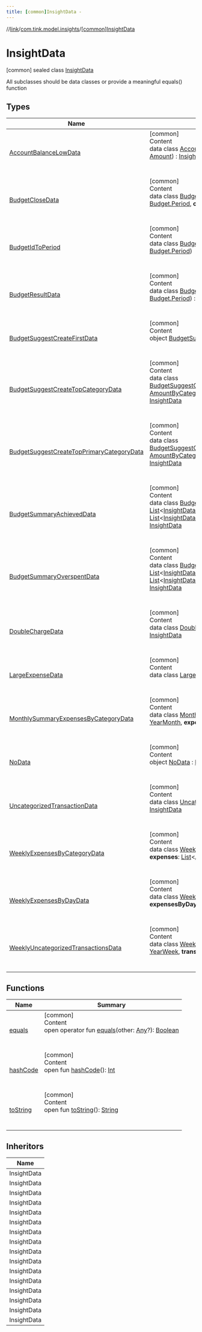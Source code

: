 ```yaml
---
title: [common]InsightData -
---
```

//[link](../../index.md)/[com.tink.model.insights](../index.md)/[[common]InsightData](index.md)



# InsightData  
 [common] sealed class [InsightData](index.md)

All subclasses should be data classes or provide a meaningful equals() function

   


## Types  
  
|  Name|  Summary| 
|---|---|
| <a name="com.tink.model.insights/InsightData.AccountBalanceLowData///PointingToDeclaration/"></a>[AccountBalanceLowData](-account-balance-low-data/index.md)| <a name="com.tink.model.insights/InsightData.AccountBalanceLowData///PointingToDeclaration/"></a>[common]  <br>Content  <br>data class [AccountBalanceLowData](-account-balance-low-data/index.md)(**accountId**: [String](https://kotlinlang.org/api/latest/jvm/stdlib/kotlin/-string/index.html), **balance**: [Amount](../../com.tink.model.misc/[common]-amount/index.md)) : [InsightData](index.md)  <br><br><br>
| <a name="com.tink.model.insights/InsightData.BudgetCloseData///PointingToDeclaration/"></a>[BudgetCloseData](-budget-close-data/index.md)| <a name="com.tink.model.insights/InsightData.BudgetCloseData///PointingToDeclaration/"></a>[common]  <br>Content  <br>data class [BudgetCloseData](-budget-close-data/index.md)(**budgetId**: [String](https://kotlinlang.org/api/latest/jvm/stdlib/kotlin/-string/index.html), **budgetPeriod**: [Budget.Period](../../com.tink.model.budget/[common]-budget/-period/index.md), **currentTime**: <ERROR CLASS>) : [InsightData](index.md)  <br><br><br>
| <a name="com.tink.model.insights/InsightData.BudgetIdToPeriod///PointingToDeclaration/"></a>[BudgetIdToPeriod](-budget-id-to-period/index.md)| <a name="com.tink.model.insights/InsightData.BudgetIdToPeriod///PointingToDeclaration/"></a>[common]  <br>Content  <br>data class [BudgetIdToPeriod](-budget-id-to-period/index.md)(**budgetId**: [String](https://kotlinlang.org/api/latest/jvm/stdlib/kotlin/-string/index.html), **budgetPeriod**: [Budget.Period](../../com.tink.model.budget/[common]-budget/-period/index.md))  <br><br><br>
| <a name="com.tink.model.insights/InsightData.BudgetResultData///PointingToDeclaration/"></a>[BudgetResultData](-budget-result-data/index.md)| <a name="com.tink.model.insights/InsightData.BudgetResultData///PointingToDeclaration/"></a>[common]  <br>Content  <br>data class [BudgetResultData](-budget-result-data/index.md)(**budgetId**: [String](https://kotlinlang.org/api/latest/jvm/stdlib/kotlin/-string/index.html), **budgetPeriod**: [Budget.Period](../../com.tink.model.budget/[common]-budget/-period/index.md)) : [InsightData](index.md)  <br><br><br>
| <a name="com.tink.model.insights/InsightData.BudgetSuggestCreateFirstData///PointingToDeclaration/"></a>[BudgetSuggestCreateFirstData](-budget-suggest-create-first-data/index.md)| <a name="com.tink.model.insights/InsightData.BudgetSuggestCreateFirstData///PointingToDeclaration/"></a>[common]  <br>Content  <br>object [BudgetSuggestCreateFirstData](-budget-suggest-create-first-data/index.md) : [InsightData](index.md)  <br><br><br>
| <a name="com.tink.model.insights/InsightData.BudgetSuggestCreateTopCategoryData///PointingToDeclaration/"></a>[BudgetSuggestCreateTopCategoryData](-budget-suggest-create-top-category-data/index.md)| <a name="com.tink.model.insights/InsightData.BudgetSuggestCreateTopCategoryData///PointingToDeclaration/"></a>[common]  <br>Content  <br>data class [BudgetSuggestCreateTopCategoryData](-budget-suggest-create-top-category-data/index.md)(**categorySpending**: [AmountByCategory](../../com.tink.model.relations/[common]-amount-by-category/index.md), **suggestedBudgetAmount**: [Amount](../../com.tink.model.misc/[common]-amount/index.md)) : [InsightData](index.md)  <br><br><br>
| <a name="com.tink.model.insights/InsightData.BudgetSuggestCreateTopPrimaryCategoryData///PointingToDeclaration/"></a>[BudgetSuggestCreateTopPrimaryCategoryData](-budget-suggest-create-top-primary-category-data/index.md)| <a name="com.tink.model.insights/InsightData.BudgetSuggestCreateTopPrimaryCategoryData///PointingToDeclaration/"></a>[common]  <br>Content  <br>data class [BudgetSuggestCreateTopPrimaryCategoryData](-budget-suggest-create-top-primary-category-data/index.md)(**categorySpending**: [AmountByCategory](../../com.tink.model.relations/[common]-amount-by-category/index.md), **suggestedBudgetAmount**: [Amount](../../com.tink.model.misc/[common]-amount/index.md)) : [InsightData](index.md)  <br><br><br>
| <a name="com.tink.model.insights/InsightData.BudgetSummaryAchievedData///PointingToDeclaration/"></a>[BudgetSummaryAchievedData](-budget-summary-achieved-data/index.md)| <a name="com.tink.model.insights/InsightData.BudgetSummaryAchievedData///PointingToDeclaration/"></a>[common]  <br>Content  <br>data class [BudgetSummaryAchievedData](-budget-summary-achieved-data/index.md)(**achievedBudgets**: [List](https://kotlinlang.org/api/latest/jvm/stdlib/kotlin.collections/-list/index.html)<[InsightData.BudgetIdToPeriod](-budget-id-to-period/index.md)>, **overspentBudgets**: [List](https://kotlinlang.org/api/latest/jvm/stdlib/kotlin.collections/-list/index.html)<[InsightData.BudgetIdToPeriod](-budget-id-to-period/index.md)>, **savedAmount**: [Amount](../../com.tink.model.misc/[common]-amount/index.md)) : [InsightData](index.md)  <br><br><br>
| <a name="com.tink.model.insights/InsightData.BudgetSummaryOverspentData///PointingToDeclaration/"></a>[BudgetSummaryOverspentData](-budget-summary-overspent-data/index.md)| <a name="com.tink.model.insights/InsightData.BudgetSummaryOverspentData///PointingToDeclaration/"></a>[common]  <br>Content  <br>data class [BudgetSummaryOverspentData](-budget-summary-overspent-data/index.md)(**achievedBudgets**: [List](https://kotlinlang.org/api/latest/jvm/stdlib/kotlin.collections/-list/index.html)<[InsightData.BudgetIdToPeriod](-budget-id-to-period/index.md)>, **overspentBudgets**: [List](https://kotlinlang.org/api/latest/jvm/stdlib/kotlin.collections/-list/index.html)<[InsightData.BudgetIdToPeriod](-budget-id-to-period/index.md)>, **overspentAmount**: [Amount](../../com.tink.model.misc/[common]-amount/index.md)) : [InsightData](index.md)  <br><br><br>
| <a name="com.tink.model.insights/InsightData.DoubleChargeData///PointingToDeclaration/"></a>[DoubleChargeData](-double-charge-data/index.md)| <a name="com.tink.model.insights/InsightData.DoubleChargeData///PointingToDeclaration/"></a>[common]  <br>Content  <br>data class [DoubleChargeData](-double-charge-data/index.md)(**transactionIds**: [List](https://kotlinlang.org/api/latest/jvm/stdlib/kotlin.collections/-list/index.html)<[String](https://kotlinlang.org/api/latest/jvm/stdlib/kotlin/-string/index.html)>) : [InsightData](index.md)  <br><br><br>
| <a name="com.tink.model.insights/InsightData.LargeExpenseData///PointingToDeclaration/"></a>[LargeExpenseData](-large-expense-data/index.md)| <a name="com.tink.model.insights/InsightData.LargeExpenseData///PointingToDeclaration/"></a>[common]  <br>Content  <br>data class [LargeExpenseData](-large-expense-data/index.md)(**transactionId**: [String](https://kotlinlang.org/api/latest/jvm/stdlib/kotlin/-string/index.html)) : [InsightData](index.md)  <br><br><br>
| <a name="com.tink.model.insights/InsightData.MonthlySummaryExpensesByCategoryData///PointingToDeclaration/"></a>[MonthlySummaryExpensesByCategoryData](-monthly-summary-expenses-by-category-data/index.md)| <a name="com.tink.model.insights/InsightData.MonthlySummaryExpensesByCategoryData///PointingToDeclaration/"></a>[common]  <br>Content  <br>data class [MonthlySummaryExpensesByCategoryData](-monthly-summary-expenses-by-category-data/index.md)(**month**: [YearMonth](../../com.tink.model.time/[common]-year-month/index.md), **expenses**: [List](https://kotlinlang.org/api/latest/jvm/stdlib/kotlin.collections/-list/index.html)<[AmountByCategory](../../com.tink.model.relations/[common]-amount-by-category/index.md)>) : [InsightData](index.md)  <br><br><br>
| <a name="com.tink.model.insights/InsightData.NoData///PointingToDeclaration/"></a>[NoData](-no-data/index.md)| <a name="com.tink.model.insights/InsightData.NoData///PointingToDeclaration/"></a>[common]  <br>Content  <br>object [NoData](-no-data/index.md) : [InsightData](index.md)  <br><br><br>
| <a name="com.tink.model.insights/InsightData.UncategorizedTransactionData///PointingToDeclaration/"></a>[UncategorizedTransactionData](-uncategorized-transaction-data/index.md)| <a name="com.tink.model.insights/InsightData.UncategorizedTransactionData///PointingToDeclaration/"></a>[common]  <br>Content  <br>data class [UncategorizedTransactionData](-uncategorized-transaction-data/index.md)(**transactionId**: [String](https://kotlinlang.org/api/latest/jvm/stdlib/kotlin/-string/index.html)) : [InsightData](index.md)  <br><br><br>
| <a name="com.tink.model.insights/InsightData.WeeklyExpensesByCategoryData///PointingToDeclaration/"></a>[WeeklyExpensesByCategoryData](-weekly-expenses-by-category-data/index.md)| <a name="com.tink.model.insights/InsightData.WeeklyExpensesByCategoryData///PointingToDeclaration/"></a>[common]  <br>Content  <br>data class [WeeklyExpensesByCategoryData](-weekly-expenses-by-category-data/index.md)(**week**: [YearWeek](../../com.tink.model.time/[common]-year-week/index.md), **expenses**: [List](https://kotlinlang.org/api/latest/jvm/stdlib/kotlin.collections/-list/index.html)<[AmountByCategory](../../com.tink.model.relations/[common]-amount-by-category/index.md)>) : [InsightData](index.md)  <br><br><br>
| <a name="com.tink.model.insights/InsightData.WeeklyExpensesByDayData///PointingToDeclaration/"></a>[WeeklyExpensesByDayData](-weekly-expenses-by-day-data/index.md)| <a name="com.tink.model.insights/InsightData.WeeklyExpensesByDayData///PointingToDeclaration/"></a>[common]  <br>Content  <br>data class [WeeklyExpensesByDayData](-weekly-expenses-by-day-data/index.md)(**week**: [YearWeek](../../com.tink.model.time/[common]-year-week/index.md), **expensesByDay**: [List](https://kotlinlang.org/api/latest/jvm/stdlib/kotlin.collections/-list/index.html)<[ExpensesByDay](../../com.tink.model.relations/[common]-expenses-by-day/index.md)>) : [InsightData](index.md)  <br><br><br>
| <a name="com.tink.model.insights/InsightData.WeeklyUncategorizedTransactionsData///PointingToDeclaration/"></a>[WeeklyUncategorizedTransactionsData](-weekly-uncategorized-transactions-data/index.md)| <a name="com.tink.model.insights/InsightData.WeeklyUncategorizedTransactionsData///PointingToDeclaration/"></a>[common]  <br>Content  <br>data class [WeeklyUncategorizedTransactionsData](-weekly-uncategorized-transactions-data/index.md)(**week**: [YearWeek](../../com.tink.model.time/[common]-year-week/index.md), **transactionIds**: [List](https://kotlinlang.org/api/latest/jvm/stdlib/kotlin.collections/-list/index.html)<[String](https://kotlinlang.org/api/latest/jvm/stdlib/kotlin/-string/index.html)>) : [InsightData](index.md)  <br><br><br>


## Functions  
  
|  Name|  Summary| 
|---|---|
| <a name="kotlin/Any/equals/#kotlin.Any?/PointingToDeclaration/"></a>[equals](../../com.tink.service.user/[common]-user-profile-service-impl/index.md#%5Bkotlin%2FAny%2Fequals%2F%23kotlin.Any%3F%2FPointingToDeclaration%2F%5D%2FFunctions%2F1647702525)| <a name="kotlin/Any/equals/#kotlin.Any?/PointingToDeclaration/"></a>[common]  <br>Content  <br>open operator fun [equals](../../com.tink.service.user/[common]-user-profile-service-impl/index.md#%5Bkotlin%2FAny%2Fequals%2F%23kotlin.Any%3F%2FPointingToDeclaration%2F%5D%2FFunctions%2F1647702525)(other: [Any](https://kotlinlang.org/api/latest/jvm/stdlib/kotlin/-any/index.html)?): [Boolean](https://kotlinlang.org/api/latest/jvm/stdlib/kotlin/-boolean/index.html)  <br><br><br>
| <a name="kotlin/Any/hashCode/#/PointingToDeclaration/"></a>[hashCode](../../com.tink.service.user/[common]-user-profile-service-impl/index.md#%5Bkotlin%2FAny%2FhashCode%2F%23%2FPointingToDeclaration%2F%5D%2FFunctions%2F1647702525)| <a name="kotlin/Any/hashCode/#/PointingToDeclaration/"></a>[common]  <br>Content  <br>open fun [hashCode](../../com.tink.service.user/[common]-user-profile-service-impl/index.md#%5Bkotlin%2FAny%2FhashCode%2F%23%2FPointingToDeclaration%2F%5D%2FFunctions%2F1647702525)(): [Int](https://kotlinlang.org/api/latest/jvm/stdlib/kotlin/-int/index.html)  <br><br><br>
| <a name="kotlin/Any/toString/#/PointingToDeclaration/"></a>[toString](../../com.tink.service.user/[common]-user-profile-service-impl/index.md#%5Bkotlin%2FAny%2FtoString%2F%23%2FPointingToDeclaration%2F%5D%2FFunctions%2F1647702525)| <a name="kotlin/Any/toString/#/PointingToDeclaration/"></a>[common]  <br>Content  <br>open fun [toString](../../com.tink.service.user/[common]-user-profile-service-impl/index.md#%5Bkotlin%2FAny%2FtoString%2F%23%2FPointingToDeclaration%2F%5D%2FFunctions%2F1647702525)(): [String](https://kotlinlang.org/api/latest/jvm/stdlib/kotlin/-string/index.html)  <br><br><br>


## Inheritors  
  
|  Name| 
|---|
| <a name="com.tink.model.insights/InsightData.NoData///PointingToDeclaration/"></a>InsightData
| <a name="com.tink.model.insights/InsightData.AccountBalanceLowData///PointingToDeclaration/"></a>InsightData
| <a name="com.tink.model.insights/InsightData.BudgetResultData///PointingToDeclaration/"></a>InsightData
| <a name="com.tink.model.insights/InsightData.BudgetSummaryAchievedData///PointingToDeclaration/"></a>InsightData
| <a name="com.tink.model.insights/InsightData.BudgetSummaryOverspentData///PointingToDeclaration/"></a>InsightData
| <a name="com.tink.model.insights/InsightData.BudgetSuggestCreateFirstData///PointingToDeclaration/"></a>InsightData
| <a name="com.tink.model.insights/InsightData.BudgetSuggestCreateTopCategoryData///PointingToDeclaration/"></a>InsightData
| <a name="com.tink.model.insights/InsightData.BudgetSuggestCreateTopPrimaryCategoryData///PointingToDeclaration/"></a>InsightData
| <a name="com.tink.model.insights/InsightData.BudgetCloseData///PointingToDeclaration/"></a>InsightData
| <a name="com.tink.model.insights/InsightData.UncategorizedTransactionData///PointingToDeclaration/"></a>InsightData
| <a name="com.tink.model.insights/InsightData.LargeExpenseData///PointingToDeclaration/"></a>InsightData
| <a name="com.tink.model.insights/InsightData.DoubleChargeData///PointingToDeclaration/"></a>InsightData
| <a name="com.tink.model.insights/InsightData.WeeklyExpensesByCategoryData///PointingToDeclaration/"></a>InsightData
| <a name="com.tink.model.insights/InsightData.WeeklyUncategorizedTransactionsData///PointingToDeclaration/"></a>InsightData
| <a name="com.tink.model.insights/InsightData.WeeklyExpensesByDayData///PointingToDeclaration/"></a>InsightData
| <a name="com.tink.model.insights/InsightData.MonthlySummaryExpensesByCategoryData///PointingToDeclaration/"></a>InsightData

